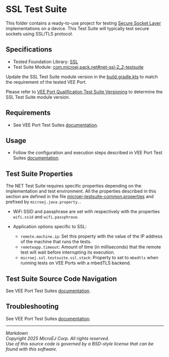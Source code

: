 # SSL Test Suite

This folder contains a ready-to-use project for testing [Secure Socket Layer](https://docs.microej.com/en/latest/VEEPortingGuide/ssl.html) implementations on a device.
This Test Suite will typically test secure sockets using SSL/TLS protocol.

## Specifications

- Tested Foundation Library: [SSL](https://repository.microej.com/modules/ej/api/ssl/)
- Test Suite Module: [com.microej.pack.net#net-ssl-2_2-testsuite](https://repository.microej.com/modules/com/microej/pack/net/net-ssl-2_2-testsuite/)

Update the SSL Test Suite module version in the [build.gradle.kts](build.gradle.kts) to match the requirement of the tested VEE Port.

Please refer to [VEE Port Qualification Test Suite Versioning](https://docs.microej.com/en/latest/VEEPortingGuide/veePortQualification.html#test-suite-versioning)
to determine the SSL Test Suite module version.

## Requirements

- See VEE Port Test Suites [documentation](../README.md).

## Usage

- Follow the configuration and execution steps described in VEE Port Test Suites [documentation](../README.md).

## Test Suite Properties

The NET Test Suite requires specific properties depending on the implementation and test environment.
All the properties described in this section are defined in the file [microej-testsuite-common.properties](validation/microej-testsuite-common.properties)
and prefixed by `microej.java.property.`.

- WiFi SSID and passphrase are set with respectively with the properties `wifi.ssid` and `wifi.passphrase`.

- Application options specific to SSL:

  - `remote.machine.ip`: Set this property with the value of the IP address of the machine that runs the tests.
  - `remoteapp.timeout`: Amount of time (in milliseconds) that the remote test will wait before interrupting its execution.
  - `microej.ssl.testsuite.ssl.stack`: Property to set to `mbedtls` when running tests on VEE Ports with a mbedTLS backend.

## Test Suite Source Code Navigation

See VEE Port Test Suites [documentation](../README.md).

## Troubleshooting

See VEE Port Test Suites [documentation](../README.md).

---
_Markdown_  
_Copyright 2025 MicroEJ Corp. All rights reserved._  
_Use of this source code is governed by a BSD-style license that can be found with this software._  
